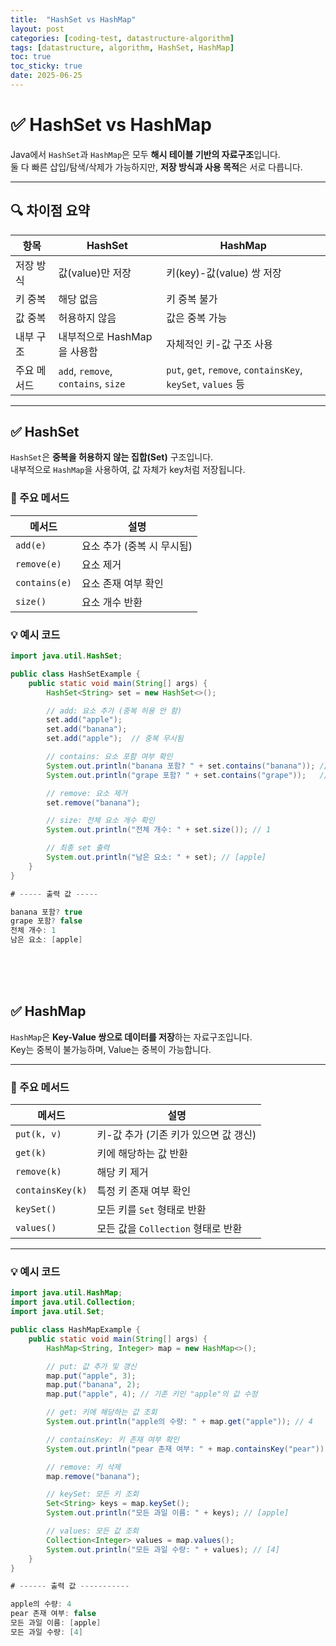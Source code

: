 ```yaml
---
title:  "HashSet vs HashMap"
layout: post
categories: [coding-test, datastructure-algorithm] 
tags: [datastructure, algorithm, HashSet, HashMap]
toc: true
toc_sticky: true
date: 2025-06-25
---
```


# ✅ HashSet vs HashMap

Java에서 `HashSet`과 `HashMap`은 모두 **해시 테이블 기반의 자료구조**입니다.  
둘 다 빠른 삽입/탐색/삭제가 가능하지만, **저장 방식과 사용 목적**은 서로 다릅니다.

---

## 🔍 차이점 요약

| 항목         | HashSet                            | HashMap                                |
|--------------|------------------------------------|----------------------------------------|
| 저장 방식    | 값(value)만 저장                   | 키(key)-값(value) 쌍 저장             |
| 키 중복      | 해당 없음                          | 키 중복 불가                           |
| 값 중복      | 허용하지 않음                      | 값은 중복 가능                         |
| 내부 구조    | 내부적으로 HashMap을 사용함        | 자체적인 키-값 구조 사용               |
| 주요 메서드  | `add`, `remove`, `contains`, `size`| `put`, `get`, `remove`, `containsKey`, `keySet`, `values` 등 |

---

## ✅ HashSet

`HashSet`은 **중복을 허용하지 않는 집합(Set)** 구조입니다.  
내부적으로 `HashMap`을 사용하여, 값 자체가 key처럼 저장됩니다.

### 📌 주요 메서드

| 메서드        | 설명                            |
|---------------|---------------------------------|
| `add(e)`      | 요소 추가 (중복 시 무시됨)       |
| `remove(e)`   | 요소 제거                        |
| `contains(e)` | 요소 존재 여부 확인              |
| `size()`      | 요소 개수 반환                   |

### 💡 예시 코드
```java
import java.util.HashSet;

public class HashSetExample {
    public static void main(String[] args) {
        HashSet<String> set = new HashSet<>();

        // add: 요소 추가 (중복 허용 안 함)
        set.add("apple");
        set.add("banana");
        set.add("apple");  // 중복 무시됨

        // contains: 요소 포함 여부 확인
        System.out.println("banana 포함? " + set.contains("banana")); // true
        System.out.println("grape 포함? " + set.contains("grape"));   // false

        // remove: 요소 제거
        set.remove("banana");

        // size: 전체 요소 개수 확인
        System.out.println("전체 개수: " + set.size()); // 1

        // 최종 set 출력
        System.out.println("남은 요소: " + set); // [apple]
    }
}
```
```java
# ----- 출력 값 -----

banana 포함? true
grape 포함? false
전체 개수: 1
남은 요소: [apple]
```

<br><br><br>

## ✅ HashMap
`HashMap`은 **Key-Value 쌍으로 데이터를 저장**하는 자료구조입니다.  
Key는 중복이 불가능하며, Value는 중복이 가능합니다.

---

### 📌 주요 메서드

| 메서드           | 설명                                      |
|------------------|-------------------------------------------|
| `put(k, v)`      | 키-값 추가 (기존 키가 있으면 값 갱신)     |
| `get(k)`         | 키에 해당하는 값 반환                      |
| `remove(k)`      | 해당 키 제거                               |
| `containsKey(k)` | 특정 키 존재 여부 확인                     |
| `keySet()`       | 모든 키를 `Set` 형태로 반환                |
| `values()`       | 모든 값을 `Collection` 형태로 반환         |

---

### 💡 예시 코드

```java
import java.util.HashMap;
import java.util.Collection;
import java.util.Set;

public class HashMapExample {
    public static void main(String[] args) {
        HashMap<String, Integer> map = new HashMap<>();

        // put: 값 추가 및 갱신
        map.put("apple", 3);
        map.put("banana", 2);
        map.put("apple", 4); // 기존 키인 "apple"의 값 수정

        // get: 키에 해당하는 값 조회
        System.out.println("apple의 수량: " + map.get("apple")); // 4

        // containsKey: 키 존재 여부 확인
        System.out.println("pear 존재 여부: " + map.containsKey("pear")); // false

        // remove: 키 삭제
        map.remove("banana");

        // keySet: 모든 키 조회
        Set<String> keys = map.keySet();
        System.out.println("모든 과일 이름: " + keys); // [apple]

        // values: 모든 값 조회
        Collection<Integer> values = map.values();
        System.out.println("모든 과일 수량: " + values); // [4]
    }
}
```

```java
# ------ 출력 값 -----------

apple의 수량: 4
pear 존재 여부: false
모든 과일 이름: [apple]
모든 과일 수량: [4]
```